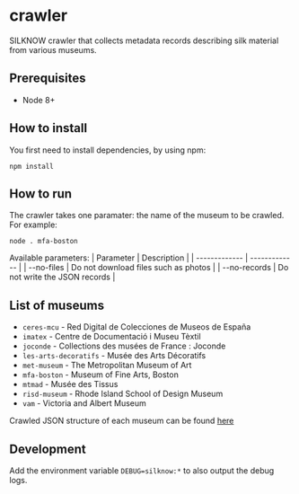 # crawler
SILKNOW crawler that collects metadata records describing silk material from various museums.

## Prerequisites
- Node 8+

## How to install
You first need to install dependencies, by using npm:
```
npm install
```

## How to run
The crawler takes one paramater: the name of the museum to be crawled. For example:
```
node . mfa-boston
```
Available parameters:
| Parameter     | Description |
| ------------- | ------------- |
| --no-files | Do not download files such as photos |
| --no-records | Do not write the JSON records |

## List of museums
* `ceres-mcu` - Red Digital de Colecciones de Museos de España
* `imatex` - Centre de Documentació i Museu Tèxtil
* `joconde` - Collections des musées de France : Joconde
* `les-arts-decoratifs` - Musée des Arts Décoratifs
* `met-museum` - The Metropolitan Museum of Art
* `mfa-boston` - Museum of Fine Arts, Boston
* `mtmad` - Musée des Tissus
* `risd-museum` - Rhode Island School of Design Museum
* `vam` - Victoria and Albert Museum

Crawled JSON structure of each museum can be found [here](https://github.com/silknow/crawler/wiki/Crawlers-JSON-Structure)

## Development
Add the environment variable `DEBUG=silknow:*` to also output the debug logs.
